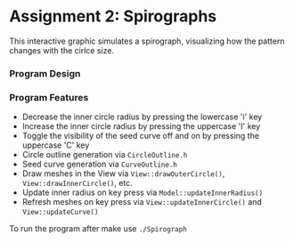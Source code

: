 # Assignment 2: Spirographs
This interactive graphic simulates a spirograph, visualizing how the pattern changes with the cirlce size.

### Program Design


### Program Features
- Decrease the inner circle radius by pressing the lowercase 'i' key
- Increase the inner circle radius by pressing the uppercase 'I' key
- Toggle the visibility of the seed curve off and on by pressing the uppercase 'C' key
- Circle outline generation via `CircleOutline.h`
- Seed curve generation via `CurveOutline.h`
- Draw meshes in the View via `View::drawOuterCircle()`, `View::drawInnerCircle()`, etc.
- Update inner radius on key press via `Model::updateInnerRadius()`
- Refresh meshes on key press via `View::updateInnerCircle()` and `View::updateCurve()`

To run the program after make use `./Spirograph`
